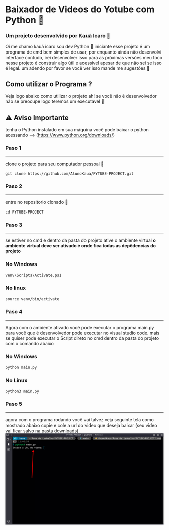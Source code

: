 # Baixador de Videos do Yotube com Python 🐍

### Um projeto desenvolvido por Kauã Icaro 👾
Oi me chamo kauã icaro sou dev Python 🐍 iniciante esse projeto é um programa de cmd bem simples de usar,
por enquanto ainda não desenvolvi interface contudo, irei desenvolver isso para as próximas versões meu foco nesse projeto
é construir algo útil e acessivel apesar de que não sei se isso é legal.
um adendo por favor se você ver isso mande me sugestões 💬

## Como utilizar o Programa ?
Veja logo abaixo como utilizar o projeto ah! se você não é desenvolvedor não se preocupe logo teremos um executavel 🫡
## ⚠️ Aviso Importante
tenha o Python instalado em sua máquina você pode baixar o python acessando --> (https://www.python.org/downloads/)

### Paso 1
---
clone o projeto para seu computador pessoal 🥸
  ```
  git clone https://github.com/AlunoKaua/PYTUBE-PROJECT.git

  ```
### Paso 2 
---
entre no repositorio clonado 🫩
 ```
 cd PYTUBE-PROJECT
 ```
### Paso 3
---
se estiver no cmd e dentro da pasta do projeto ative o ambiente virtual **o ambiente virtual deve ser ativado é onde fica todas as depêdencias do projeto**

### No Windows
```
venv\Scripts\Activate.ps1
```
### No linux
```
source venv/bin/activate

```
### Paso 4 
---
Agora com o ambiente ativado você pode executar o programa main.py para você que é desenvolvedor pode executar no visual studio code. 
mais se quiser pode executar o Script direto no cmd dentro da pasta do projeto com o comando abaixo

### No Windows
```
python main.py
```
### No Linux
```
python3 main.py
```
### Paso 5
---
agora com o programa rodando você vai talvez veja seguinte tela como mostrado abaixo
copie e cole a url do video que deseja baixar (seu video vai ficar salvo na pasta downloads)
![Tela de url](/assets/input_image.png)
